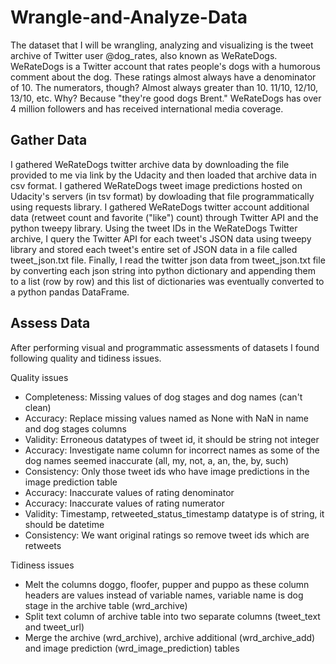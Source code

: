 # Wrangle-and-Analyze-Data
The dataset that I will be wrangling, analyzing and visualizing is the tweet archive of Twitter user @dog_rates, also known as WeRateDogs. WeRateDogs is a Twitter account that rates people's dogs with a humorous comment about the dog. These ratings almost always have a denominator of 10. The numerators, though? Almost always greater than 10. 11/10, 12/10, 13/10, etc. Why? Because "they're good dogs Brent." WeRateDogs has over 4 million followers and has received international media coverage.

## Gather Data
I gathered WeRateDogs twitter archive data by downloading the file provided to me via link by the Udacity and then loaded that archive data in csv format.
I gathered WeRateDogs tweet image predictions hosted on Udacity's servers (in tsv format) by dowloading that file programmatically using requests library.
I gathered WeRateDogs twitter account additional data (retweet count and favorite ("like") count) through Twitter API and the python tweepy library. Using the tweet IDs in the WeRateDogs Twitter archive, I query the Twitter API for each tweet's JSON data using tweepy library and stored each tweet's entire set of JSON data in a file called tweet_json.txt file. Finally, I read the twitter json data from tweet_json.txt file by converting each json string into python dictionary and appending them to a list (row by row) and this list of dictionaries was eventually converted to a python pandas DataFrame.

## Assess Data
After performing visual and programmatic assessments of datasets I found following quality and tidiness issues.

Quality issues
- Completeness: Missing values of dog stages and dog names (can't clean)
- Accuracy: Replace missing values named as None with NaN in name and dog stages columns
- Validity: Erroneous datatypes of tweet id, it should be string not integer
- Accuracy: Investigate name column for incorrect names as some of the dog names seemed inaccurate (all, my, not, a, an, the, by, such)
- Consistency: Only those tweet ids who have image predictions in the image prediction table
- Accuracy: Inaccurate values of rating denominator
- Accuracy: Inaccurate values of rating numerator
- Validity: Timestamp, retweeted_status_timestamp datatype is of string, it should be datetime
- Consistency: We want original ratings so remove tweet ids which are retweets

Tidiness issues
- Melt the columns doggo, floofer, pupper and puppo as these column headers are values instead of variable names, variable name is dog stage in the archive table (wrd_archive)
- Split text column of archive table into two separate columns (tweet_text and tweet_url)
- Merge the archive (wrd_archive), archive additional (wrd_archive_add) and image prediction (wrd_image_prediction) tables
